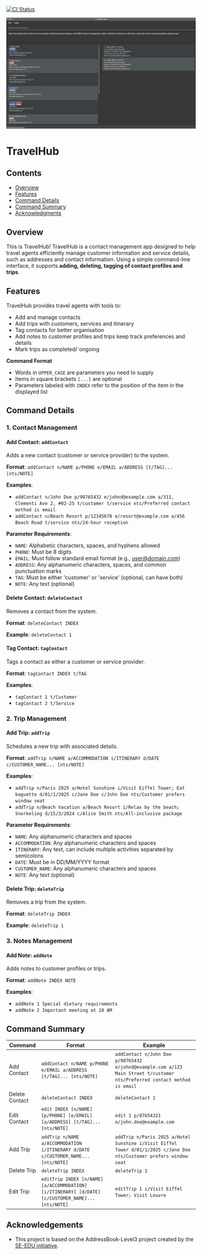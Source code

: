 [![CI Status](https://github.com/AY2425S2-CS2103-F09-1/tp/actions/workflows/gradle.yml/badge.svg)](https://github.com/AY2425S2-CS2103-F09-1/tp/actions)

![Ui](docs/images/Ui.png)

# TravelHub


## Contents
* [Overview](#overview)
* [Features](#features)
* [Command Details](#command-details)
* [Command Summary](#command-summary)
* [Acknowledgments](#acknowledgments)


## Overview
This is TravelHub! TravelHub is a contact management app designed to help travel agents efficiently manage customer information and service details, such as addresses and contact information.
Using a simple command-line interface, it supports **adding, deleting, tagging of contact profiles and trips**.


## Features
TravelHub provides travel agents with tools to:
* Add and manage contacts
* Add trips with customers, services and itinerary
* Tag contacts for better organisation
* Add notes to customer profiles and trips keep track preferences and details
* Mark trips as completed/`ongoing

**Command Format**
* Words in `UPPER_CASE` are parameters you need to supply
* Items in square brackets `[...]` are optional
* Parameters labeled with `INDEX` refer to the position of the item in the displayed list


## Command Details

### 1. Contact Management

#### Add Contact: `addContact`
Adds a new contact (customer or service provider) to the system.

**Format**: `addContact n/NAME p/PHONE e/EMAIL a/ADDRESS [t/TAG]... [nts/NOTE]`

**Examples**:
* `addContact n/John Doe p/98765432 e/johnd@example.com a/311, Clementi Ave 2, #02-25 t/customer t/service nts/Preferred contact method is email`
* `addContact n/Beach Resort p/12345678 e/resort@example.com a/456 Beach Road t/service nts/24-hour reception`

**Parameter Requirements**:
* `NAME`: Alphabetic characters, spaces, and hyphens allowed
* `PHONE`: Must be 8 digits
* `EMAIL`: Must follow standard email format (e.g., user@domain.com)
* `ADDRESS`: Any alphanumeric characters, spaces, and common punctuation marks
* `TAG`: Must be either 'customer' or 'service' (optional, can have both)
* `NOTE`: Any text (optional)

#### Delete Contact: `deleteContact`
Removes a contact from the system.

**Format**: `deleteContact INDEX`

**Example**: `deleteContact 1`

#### Tag Contact: `tagContact`
Tags a contact as either a customer or service provider.

**Format**: `tagContact INDEX t/TAG`

**Examples**:
* `tagContact 1 t/Customer`
* `tagContact 2 t/Service`

### 2. Trip Management

#### Add Trip: `addTrip`
Schedules a new trip with associated details.

**Format**: `addTrip n/NAME a/ACCOMMODATION i/ITINERARY d/DATE c/CUSTOMER_NAME... [nts/NOTE]`

**Examples**:
* `addTrip n/Paris 2025 a/Hotel Sunshine i/Visit Eiffel Tower; Eat baguette d/01/1/2025 c/Jane Doe c/John Doe nts/Customer prefers window seat`
* `addTrip n/Beach Vacation a/Beach Resort i/Relax by the beach; Snorkeling d/15/3/2024 c/Alice Smith nts/All-inclusive package`

**Parameter Requirements**:
* `NAME`: Any alphanumeric characters and spaces
* `ACCOMMODATION`: Any alphanumeric characters and spaces
* `ITINERARY`: Any text, can include multiple activities separated by semicolons
* `DATE`: Must be in DD/MM/YYYY format
* `CUSTOMER_NAME`: Any alphanumeric characters and spaces
* `NOTE`: Any text (optional)

#### Delete Trip: `deleteTrip`
Removes a trip from the system.

**Format**: `deleteTrip INDEX`

**Example**: `deleteTrip 1`

### 3. Notes Management

#### Add Note: `addNote`
Adds notes to customer profiles or trips.

**Format**: `addNote INDEX NOTE`

**Examples**:
* `addNote 1 Special dietary requirements`
* `addNote 2 Important meeting at 10 AM`


## Command Summary

| Command           | Format                                                             | Example                                                                                  |
|-------------------|--------------------------------------------------------------------|------------------------------------------------------------------------------------------|
| Add Contact       | `addContact n/NAME p/PHONE e/EMAIL a/ADDRESS [t/TAG]... [nts/NOTE]` | `addContact n/John Doe p/98765432 e/johnd@example.com a/123 Main Street t/customer nts/Preferred contact method is email` |
| Delete Contact    | `deleteContact INDEX`                                              | `deleteContact 1`                                                                        |
| Edit Contact      | `edit INDEX [n/NAME] [p/PHONE] [e/EMAIL] [a/ADDRESS] [t/TAG]... [nts/NOTE]` | `edit 1 p/87654321 e/john.doe@example.com` |
| Add Trip          | `addTrip n/NAME a/ACCOMMODATION i/ITINERARY d/DATE c/CUSTOMER_NAME... [nts/NOTE]` | `addTrip n/Paris 2025 a/Hotel Sunshine i/Visit Eiffel Tower d/01/1/2025 c/Jane Doe nts/Customer prefers window seat` |
| Delete Trip       | `deleteTrip INDEX`                                                 | `deleteTrip 1`                                                                           |
| Edit Trip         | `editTrip INDEX [n/NAME] [a/ACCOMMODATION] [i/ITINERARY] [d/DATE] [c/CUSTOMER_NAME]... [nts/NOTE]` | `editTrip 1 i/Visit Eiffel Tower; Visit Louvre` |

## Acknowledgements
* This project is based on the AddressBook-Level3 project created by the [SE-EDU initiative](https://se-education.org).

